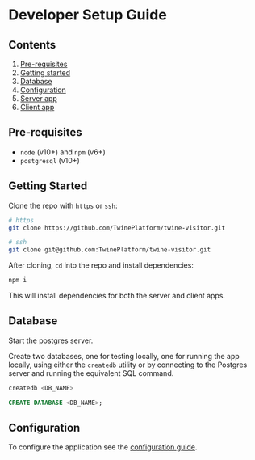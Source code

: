 # Developer Setup Guide

## Contents

1.  [Pre-requisites](#prerequisites)
2.  [Getting started](#getting-started)
3.  [Database](#database)
4.  [Configuration](#configuration)
5.  [Server app](#server-app)
6.  [Client app](#client-app)

## Pre-requisites

* `node` (v10+) and `npm` (v6+)
* `postgresql` (v10+)

## Getting Started

Clone the repo with `https` or `ssh`:

```sh
# https
git clone https://github.com/TwinePlatform/twine-visitor.git
```

```sh
# ssh
git clone git@github.com:TwinePlatform/twine-visitor.git
```

After cloning, `cd` into the repo and install dependencies:

```sh
npm i
```

This will install dependencies for both the server and client apps.

## Database

Start the postgres server.

Create two databases, one for testing locally, one for running the app locally, using either the `createdb` utility or by connecting to the Postgres server and running the equivalent SQL command.

```sh
createdb <DB_NAME>
```

```SQL
CREATE DATABASE <DB_NAME>;
```

## Configuration

To configure the application see the [configuration guide](./configuration.md).
